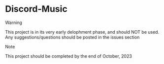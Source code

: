 # Discord-Music

> [!WARNING]  
> This project is in its very early delophment phase, and should NOT be used. Any suggestions/questions should be posted in the issues section

> [!NOTE]  
> This project should be completed by the end of October, 2023
